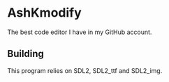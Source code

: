 # AshKmodify
The best code editor I have in my GitHub account.

## Building
This program relies on SDL2, SDL2\_ttf and SDL2\_img.
